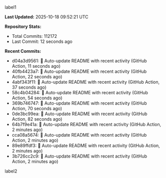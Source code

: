 
label1 
<!-- ACTIVITY_START -->
**Last Updated:** 2025-10-18 09:52:21 UTC

**Repository Stats:**
- Total Commits: 112172
- Last Commit: 12 seconds ago

**Recent Commits:**
- d04a3d9561: 🤖 Auto-update README with recent activity (GitHub Action, 11 seconds ago)
- 40fb4423a7: 🤖 Auto-update README with recent activity (GitHub Action, 22 seconds ago)
- 4abf343f11: 🤖 Auto-update README with recent activity (GitHub Action, 37 seconds ago)
- 58c4b04284: 🤖 Auto-update README with recent activity (GitHub Action, 54 seconds ago)
- 369b746747: 🤖 Auto-update README with recent activity (GitHub Action, 70 seconds ago)
- 0de3bc99ea: 🤖 Auto-update README with recent activity (GitHub Action, 82 seconds ago)
- 64b7f9e41a: 🤖 Auto-update README with recent activity (GitHub Action, 2 minutes ago)
- cca08a5674: 🤖 Auto-update README with recent activity (GitHub Action, 2 minutes ago)
- 89e89ffdf3: 🤖 Auto-update README with recent activity (GitHub Action, 2 minutes ago)
- 3b726cc2c9: 🤖 Auto-update README with recent activity (GitHub Action, 2 minutes ago)
<!-- ACTIVITY_END -->

label2
